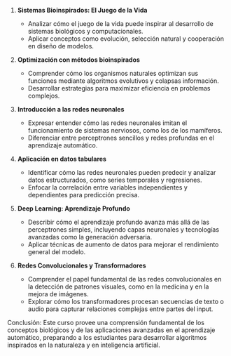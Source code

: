 1. **Sistemas Bioinspirados: El Juego de la Vida**  
   - Analizar cómo el juego de la vida puede inspirar al desarrollo de sistemas biológicos y computacionales.  
   - Aplicar conceptos como evolución, selección natural y cooperación en diseño de modelos.  

2. **Optimización con métodos bioinspirados**  
   - Comprender cómo los organismos naturales optimizan sus funciones mediante algoritmos evolutivos y colapsas información.  
   - Desarrollar estrategias para maximizar eficiencia en problemas complejos.  

3. **Introducción a las redes neuronales**  
   - Expresar entender cómo las redes neuronales imitan el funcionamiento de sistemas nerviosos, como los de los mamíferos.  
   - Diferenciar entre perceptrones sencillos y redes profundas en el aprendizaje automático.  

4. **Aplicación en datos tabulares**  
   - Identificar cómo las redes neuronales pueden predecir y analizar datos estructurados, como series temporales y regresiones.  
   - Enfocar la correlación entre variables independientes y dependientes para predicción precisa.  

5. **Deep Learning: Aprendizaje Profundo**  
   - Describir cómo el aprendizaje profundo avanza más allá de las perceptrones simples, incluyendo capas neuronales y tecnologías avanzadas como la generación adversaria.  
   - Aplicar técnicas de aumento de datos para mejorar el rendimiento general del modelo.  

6. **Redes Convolucionales y Transformadores**  
   - Comprender el papel fundamental de las redes convolucionales en la detección de patrones visuales, como en la medicina y en la mejora de imágenes.  
   - Explorar cómo los transformadores procesan secuencias de texto o audio para capturar relaciones complejas entre partes del input.  

Conclusión: Este curso provee una comprensión fundamental de los conceptos biológicos y de las aplicaciones avanzadas en el aprendizaje automático, preparando a los estudiantes para desarrollar algoritmos inspirados en la naturaleza y en inteligencia artificial.